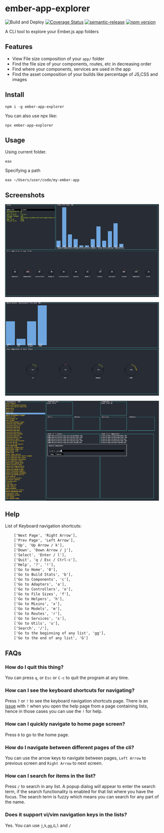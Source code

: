 # ember-app-explorer
![Build and Deploy](https://github.com/rajasegar/eax/workflows/Build%20and%20Deploy/badge.svg)
[![Coverage Status](https://coveralls.io/repos/github/rajasegar/eax/badge.svg?branch=master)](https://coveralls.io/github/rajasegar/eax?branch=master)
[![semantic-release](https://img.shields.io/badge/%20%20%F0%9F%93%A6%F0%9F%9A%80-semantic--release-e10079.svg)](https://github.com/semantic-release/semantic-release)
[![npm version](http://img.shields.io/npm/v/ember-app-explorer.svg?style=flat)](https://npmjs.org/package/ember-app-explorer "View this project on npm")

A CLI tool to explore your Ember.js app folders

## Features
- View File size composition of your `app/` folder
- Find the file size of your components, routes, etc in decreasing order
- Find where your components, services are used in the app
- Find the asset composition of your builds like percentage of JS,CSS and images

## Install
```
npm i -g ember-app-explorer

```

You can also use npx like:
```
npx ember-app-explorer
```

## Usage

Using current folder.
```
eax 
```

Specifying a path
```
eax ~/Users/user/code/my-ember-app
```

## Screenshots
![screenshot](screenshots/home.png)

![build](screenshots/build.png)

![components](screenshots/components.png)

## Help
List of Keyboard navigation shortcuts:
```
    ['Next Page', 'Right Arrow'],
    ['Prev Page', 'Left Arrow'],
    ['Up', 'Up Arrow / k'],
    ['Down', 'Down Arrow / j'],
    ['Select', 'Enter / l'],
    ['Quit', 'q / Esc / Ctrl-c'],
    ['Help', '?', '!'],
    ['Go to Home', '0'],
    ['Go to Build Stats', 'b'],
    ['Go to Components', 'c'],
    ['Go to Adapters', 'a'],
    ['Go to Controllers', 'o'],
    ['Go to File Sizes', 'f'],
    ['Go to Helpers', 'h'],
    ['Go to Mixins', 'x'],
    ['Go to Models', 'm'],
    ['Go to Routes', 'r'],
    ['Go to Services', 's'],
    ['Go to Utils', 'u'],
    ['Search', '/'],
    ['Go to the beginning of any list', 'gg'],
    ['Go to the end of any list', 'G']
```

## FAQs

### How do I quit this thing?
You can press `q`, or `Esc` or `C-c` to quit the program at any time.

### How can I see the keyboard shortcuts for navigating?
Press `?` or `!` to see the keyboard navigation shortcuts page. 
There is an [issue](https://github.com/rajasegar/eax/issues/7) with `?` when you open the help page from a page containing lists, hence in those cases you can use the `!` for help.

### How can I quickly navigate to home page screen?
Press `0` to go to the home page.

### How do I navigate between different pages of the cli?
You can use the arrow keys to navigate between pages, `Left Arrow` to previous screen
and `Right Arrow` to next screen.

### How can I search for items in the list?
Press `/` to search in any list. A popup dialog will appear to enter the search term,
if the search functionality is enabled for that list where you have the focus.
The search term is fuzzy which means you can search for any part of the name.

### Does it support vi/vim navigation keys in the lists?
Yes. You can use `j`,`k`,`gg`,`G`,`l` and `/`
